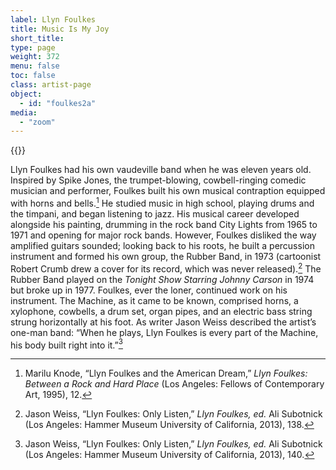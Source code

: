 ```yaml
---
label: Llyn Foulkes
title: Music Is My Joy
short_title:
type: page
weight: 372
menu: false
toc: false
class: artist-page
object:
  - id: "foulkes2a"
media:
  - "zoom"
---
```

{{<q-figure id="foulkes2a">}}

Llyn Foulkes had his own vaudeville band when he was eleven years old. Inspired by Spike Jones, the trumpet-blowing, cowbell-ringing comedic musician and performer, Foulkes built his own musical contraption equipped with horns and bells.[^1] He studied music in high school, playing drums and the timpani, and began listening to jazz. His musical career developed alongside his painting, drumming in the rock band City Lights from 1965 to 1971 and opening for major rock bands. However, Foulkes disliked the way amplified guitars sounded; looking back to his roots, he built a percussion instrument and formed his own group, the Rubber Band, in 1973 (cartoonist Robert Crumb drew a cover for its record, which was never released).[^2] The Rubber Band played on the *Tonight Show Starring Johnny Carson* in 1974 but broke up in 1977. Foulkes, ever the loner, continued work on his instrument. The Machine, as it came to be known, comprised horns, a xylophone, cowbells, a drum set, organ pipes, and an electric bass string strung horizontally at his foot. As writer Jason Weiss described the artist’s one-man band: “When he plays, Llyn Foulkes is every part of the Machine, his body built right into it.”[^3]

[^1]: Marilu Knode, “Llyn Foulkes and the American Dream,” *Llyn Foulkes: Between a Rock and Hard Place* (Los Angeles: Fellows of Contemporary Art, 1995), 12.

[^2]: Jason Weiss, “Llyn Foulkes: Only Listen,” *Llyn Foulkes, ed.* Ali Subotnick (Los Angeles: Hammer Museum University of California, 2013), 138.

[^3]: Jason Weiss, “Llyn Foulkes: Only Listen,” *Llyn Foulkes, ed.* Ali Subotnick (Los Angeles: Hammer Museum University of California, 2013), 140.
